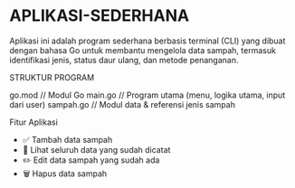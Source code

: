 # APLIKASI-SEDERHANA

Aplikasi ini adalah program sederhana berbasis terminal (CLI) yang dibuat dengan bahasa Go untuk membantu mengelola data sampah, termasuk identifikasi jenis, status daur ulang, dan metode penanganan.

STRUKTUR PROGRAM

go.mod         // Modul Go
main.go        // Program utama (menu, logika utama, input dari user)
sampah.go      // Modul data & referensi jenis sampah

Fitur Aplikasi

- ✅ Tambah data sampah
- 📄 Lihat seluruh data yang sudah dicatat
- ✏️ Edit data sampah yang sudah ada
- 🗑️ Hapus data sampah
